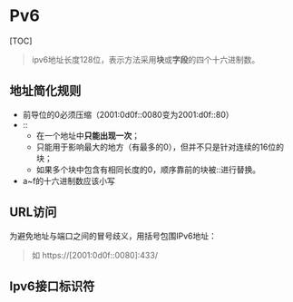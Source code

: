 <!--
 * @Author: 千铭天
 * @Date: 2019-10-29 21:19:00
 * @LastEditors: 
 * @LastEditTime: 2019-10-29 21:42:54
 * @Description:  
 -->

# Pv6

[TOC]

>ipv6地址长度128位，表示方法采用**块**或**字段**的四个十六进制数。

## 地址简化规则
+ 前导位的0必须压缩（2001:0d0f::0080变为2001:d0f::80）
+ :: 
  + 在一个地址中**只能出现一次**；
  + 只能用于影响最大的地方（有最多的0），但并不只是针对连续的16位的块；
  + 如果多个块中包含有相同长度的0，顺序靠前的块被::进行替换。
+ a~f的十六进制数应该小写

## URL访问

为避免地址与端口之间的冒号歧义，用括号包围IPv6地址：
>如  https://[2001:0d0f::0080]:433/

## Ipv6接口标识符
